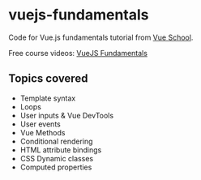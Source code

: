 # vuejs-fundamentals
Code for Vue.js fundamentals tutorial from [Vue School](https://vueschool.io).

Free course videos: [VueJS Fundamentals](https://vueschool.io/courses/vuejs-fundamentals)

## Topics covered
- Template syntax
- Loops
- User inputs & Vue DevTools
- User events
- Vue Methods
- Conditional rendering
- HTML attribute bindings
- CSS Dynamic classes
- Computed properties
